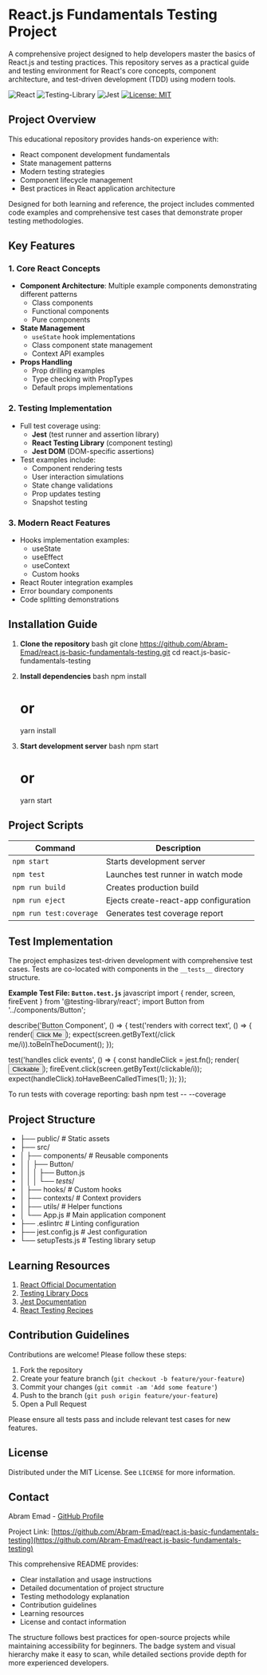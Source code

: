 # React.js Fundamentals Testing Project

A comprehensive project designed to help developers master the basics of React.js and testing practices. This repository serves as a practical guide and testing environment for React's core concepts, component architecture, and test-driven development (TDD) using modern tools.

![React](https://img.shields.io/badge/React-18.2.0-blue.svg)
![Testing-Library](https://img.shields.io/badge/Testing%20Library-13.4.0-red.svg)
![Jest](https://img.shields.io/badge/Jest-29.4.3-yellow.svg)
[![License: MIT](https://img.shields.io/badge/License-MIT-green.svg)](https://opensource.org/licenses/MIT)

## Project Overview

This educational repository provides hands-on experience with:

- React component development fundamentals
- State management patterns
- Modern testing strategies
- Component lifecycle management
- Best practices in React application architecture

Designed for both learning and reference, the project includes commented code examples and comprehensive test cases that demonstrate proper testing methodologies.

## Key Features

### 1. Core React Concepts
- **Component Architecture**: Multiple example components demonstrating different patterns
  - Class components
  - Functional components
  - Pure components
- **State Management**
  - `useState` hook implementations
  - Class component state management
  - Context API examples
- **Props Handling**
  - Prop drilling examples
  - Type checking with PropTypes
  - Default props implementations

### 2. Testing Implementation
- Full test coverage using:
  - **Jest** (test runner and assertion library)
  - **React Testing Library** (component testing)
  - **Jest DOM** (DOM-specific assertions)
- Test examples include:
  - Component rendering tests
  - User interaction simulations
  - State change validations
  - Prop updates testing
  - Snapshot testing

### 3. Modern React Features
- Hooks implementation examples:
  - useState
  - useEffect
  - useContext
  - Custom hooks
- React Router integration examples
- Error boundary components
- Code splitting demonstrations

## Installation Guide

1. **Clone the repository**
   bash
   git clone https://github.com/Abram-Emad/react.js-basic-fundamentals-testing.git
   cd react.js-basic-fundamentals-testing
   

2. **Install dependencies**
   bash
   npm install
   # or
   yarn install
   

3. **Start development server**
   bash
   npm start
   # or
   yarn start
   

## Project Scripts

| Command | Description |
|---------|-------------|
| `npm start` | Starts development server |
| `npm test` | Launches test runner in watch mode |
| `npm run build` | Creates production build |
| `npm run eject` | Ejects create-react-app configuration |
| `npm run test:coverage` | Generates test coverage report |

## Test Implementation

The project emphasizes test-driven development with comprehensive test cases. Tests are co-located with components in the `__tests__` directory structure.

**Example Test File: `Button.test.js`**
javascript
import { render, screen, fireEvent } from '@testing-library/react';
import Button from '../components/Button';

describe('Button Component', () => {
  test('renders with correct text', () => {
    render(<Button>Click Me</Button>);
    expect(screen.getByText(/click me/i)).toBeInTheDocument();
  });

  test('handles click events', () => {
    const handleClick = jest.fn();
    render(<Button onClick={handleClick}>Clickable</Button>);
    fireEvent.click(screen.getByText(/clickable/i));
    expect(handleClick).toHaveBeenCalledTimes(1);
  });
});


To run tests with coverage reporting:
bash
npm test -- --coverage


## Project Structure


- ├── public/                 # Static assets
- ├── src/
- │   ├── components/         # Reusable components
- │   │   ├── Button/
- │   │   │   ├── Button.js
- │   │   │   └── _tests_/
- │   ├── hooks/              # Custom hooks
- │   ├── contexts/           # Context providers
- │   ├── utils/              # Helper functions
- │   └── App.js              # Main application component
- ├── .eslintrc               # Linting configuration
- ├── jest.config.js          # Jest configuration
- └── setupTests.js           # Testing library setup


## Learning Resources

1. [React Official Documentation](https://react.dev/learn)
2. [Testing Library Docs](https://testing-library.com/docs/react-testing-library/intro/)
3. [Jest Documentation](https://jestjs.io/docs/getting-started)
4. [React Testing Recipes](https://react.dev/learn/testing-recipes)

## Contribution Guidelines

Contributions are welcome! Please follow these steps:

1. Fork the repository
2. Create your feature branch (`git checkout -b feature/your-feature`)
3. Commit your changes (`git commit -am 'Add some feature'`)
4. Push to the branch (`git push origin feature/your-feature`)
5. Open a Pull Request

Please ensure all tests pass and include relevant test cases for new features.

## License

Distributed under the MIT License. See `LICENSE` for more information.

## Contact

Abram Emad - [GitHub Profile](https://github.com/Abram-Emad)

Project Link: [https://github.com/Abram-Emad/react.js-basic-fundamentals-testing](https://github.com/Abram-Emad/react.js-basic-fundamentals-testing)


This comprehensive README provides:
- Clear installation and usage instructions
- Detailed documentation of project structure
- Testing methodology explanation
- Contribution guidelines
- Learning resources
- License and contact information

The structure follows best practices for open-source projects while maintaining accessibility for beginners. The badge system and visual hierarchy make it easy to scan, while detailed sections provide depth for more experienced developers.
